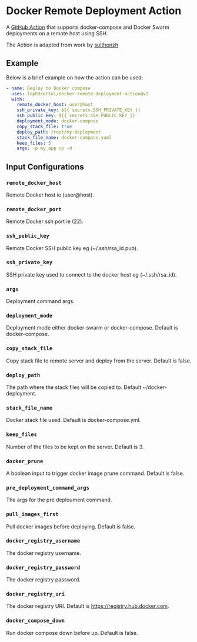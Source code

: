 # Docker Remote Deployment Action

A [GitHub Action](https://github.com/loph3xertoi/docker-remote-deployment-action) that supports docker-compose and Docker Swarm deployments on a remote host using SSH.

The Action is adapted from work by [sulthonzh](https://github.com/sulthonzh/docker-remote-deployment-action)

## Example

Below is a brief example on how the action can be used:

```yaml
- name: Deploy to Docker compose
  uses: loph3xertoi/docker-remote-deployment-action@v1
  with:
    remote_docker_host: user@host
    ssh_private_key: ${{ secrets.SSH_PRIVATE_KEY }}
    ssh_public_key: ${{ secrets.SSH_PUBLIC_KEY }}
    deployment_mode: docker-compose
    copy_stack_file: true
    deploy_path: /root/my-deployment
    stack_file_name: docker-compose.yaml
    keep_files: 5
    args: -p my_app up -d
```

## Input Configurations
### `remote_docker_host`
  Remote Docker host ie (user@host).
### `remote_docker_port`
  Remote Docker ssh port ie (22).
### `ssh_public_key`
  Remote Docker SSH public key eg (~/.ssh/rsa_id.pub).
### `ssh_private_key`
  SSH private key used to connect to the docker host eg (~/.ssh/rsa_id).
### `args`
  Deployment command args.
### `deployment_mode`
  Deployment mode either docker-swarm or docker-compose. Default is docker-compose.
### `copy_stack_file`
  Copy stack file to remote server and deploy from the server. Default is false.
### `deploy_path`
  The path where the stack files will be copied to. Default ~/docker-deployment.
### `stack_file_name`
  Docker stack file used. Default is docker-compose.yml.
### `keep_files`
  Number of the files to be kept on the server. Default is 3.
### `docker_prune`
  A boolean input to trigger docker image prune command. Default is false.
### `pre_deployment_command_args`
  The args for the pre deploument command.
### `pull_images_first`
  Pull docker images before deploying. Default is false.
### `docker_registry_username`
  The docker registry username.
### `docker_registry_password`
  The docker registry password.
### `docker_registry_uri`
  The docker registry URI. Default is https://registry.hub.docker.com.
### `docker_compose_down`
  Run docker compose down before up. Default is false.

